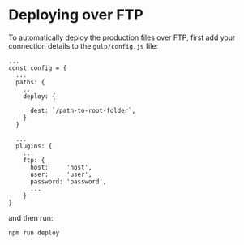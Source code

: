 Deploying over FTP
==================

To automatically deploy the production files over FTP, first add your connection
details to the `gulp/config.js` file:
```
...
const config = {
  ...
  paths: {
    ...
    deploy: {
      ...
      dest: `/path-to-root-folder`,
    }
  }

  ...
  plugins: {
    ...
    ftp: {
      host:     'host',
      user:     'user',
      password: 'password',
      ...
    }
}
```
and then run:
```
npm run deploy
```